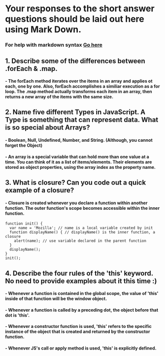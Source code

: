 # Your responses to the short answer questions should be laid out here using Mark Down.
### For help with markdown syntax [Go here](https://github.com/adam-p/markdown-here/wiki/Markdown-Cheatsheet)

## 1. Describe some of the differences between .forEach & .map.
#### - The forEach method iterates over the items in an array and applies ot each, one by one. Also, forEach accomplishes a similiar execution as a for loop. The .map method actually transforms each item in an array, then returns a new array of the items with the same size.


## 2. Name five different Types in JavaScript. A Type is something that can represent data. What is so special about Arrays?
#### - Boolean, Null, Undefined, Number, and String. (Although, you cannot forget the Object)
#### - An array is a special variable that can hold more than one value at a time. You can think of it as a list of items/elements. Their elements are stored as object properties, using the array index as the property name.


## 3. What is closure? Can you code out a quick example of a closure?
#### - Closure is created whenever you declare a function within another function. The outer function's scope becomes accessible within the inner function.

```
function init() {
  var name = 'Mozilla'; // name is a local variable created by init
  function displayName() { // displayName() is the inner function, a closure
    alert(name); // use variable declared in the parent function    
  }
  displayName();    
}
init();
```


## 4. Describe the four rules of the 'this' keyword. No need to provide examples about it this time :)
#### - Whenever a function is contained in the global scope, the value of 'this' inside of that function will be the window object.
#### - Whenever a function is called by a preceding dot, the object before that dot is 'this'.
#### - Whenever a constructor function is used, 'this' refers to the specific instance of the object that is created and returned by the constructor function.
#### - Whenever JS's call or apply method is used, 'this' is explicitly defined.
